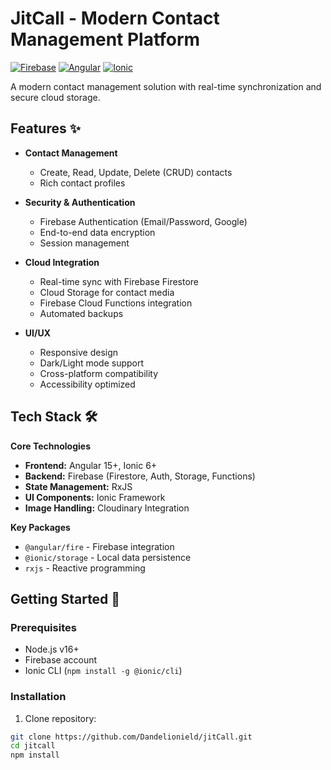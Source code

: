 # JitCall - Modern Contact Management Platform

[![Firebase](https://img.shields.io/badge/Firebase-FFCA28?style=for-the-badge&logo=firebase&logoColor=black)](https://firebase.google.com)
[![Angular](https://img.shields.io/badge/Angular-DD0031?style=for-the-badge&logo=angular&logoColor=white)](https://angular.io)
[![Ionic](https://img.shields.io/badge/Ionic-3880FF?style=for-the-badge&logo=ionic&logoColor=white)](https://ionicframework.com)

A modern contact management solution with real-time synchronization and secure cloud storage.

## Features ✨

- **Contact Management**
  - Create, Read, Update, Delete (CRUD) contacts
  - Rich contact profiles

- **Security & Authentication**
  - Firebase Authentication (Email/Password, Google)
  - End-to-end data encryption
  - Session management

- **Cloud Integration**
  - Real-time sync with Firebase Firestore
  - Cloud Storage for contact media
  - Firebase Cloud Functions integration
  - Automated backups

- **UI/UX**
  - Responsive design
  - Dark/Light mode support
  - Cross-platform compatibility
  - Accessibility optimized

## Tech Stack 🛠️

**Core Technologies**
- **Frontend:** Angular 15+, Ionic 6+
- **Backend:** Firebase (Firestore, Auth, Storage, Functions)
- **State Management:** RxJS
- **UI Components:** Ionic Framework
- **Image Handling:** Cloudinary Integration

**Key Packages**
- `@angular/fire` - Firebase integration
- `@ionic/storage` - Local data persistence
- `rxjs` - Reactive programming

## Getting Started 🚀

### Prerequisites
- Node.js v16+
- Firebase account
- Ionic CLI (`npm install -g @ionic/cli`)

### Installation

1. Clone repository:
```bash
git clone https://github.com/Dandelionield/jitCall.git
cd jitcall
npm install